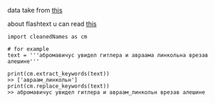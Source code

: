 data take from [this](print(cm.replace_keywords(text)))

about flashtext u can read [this](https://github.com/vi3k6i5/flashtext)


```
import cleanedNames as cm

# for example
text = '''абромавичус увидел гитлера и авраама линкольна врезав алешине'''

print(cm.extract_keywords(text))
>> ['авраам_линкольн']
print(cm.replace_keywords(text))
>> абромавичус увидел гитлера и авраам_линкольн врезав алешине
```
